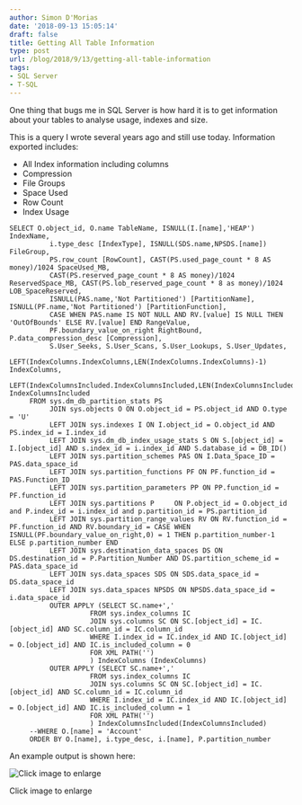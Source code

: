```yaml
---
author: Simon D'Morias
date: '2018-09-13 15:05:14'
draft: false
title: Getting All Table Information
type: post
url: /blog/2018/9/13/getting-all-table-information
tags:
- SQL Server
- T-SQL
---
```


One thing that bugs me in SQL Server is how hard it is to get information about your tables to analyse usage, indexes and size.

This is a query I wrote several years ago and still use today. Information exported includes:  

* All Index information including columns  
* Compression  
* File Groups  
* Space Used  
* Row Count  
* Index Usage
    
```
SELECT O.object_id, O.name TableName, ISNULL(I.[name],'HEAP') IndexName,   
          i.type_desc [IndexType], ISNULL(SDS.name,NPSDS.[name]) FileGroup,  
          PS.row_count [RowCount], CAST(PS.used_page_count * 8 AS money)/1024 SpaceUsed_MB,   
          CAST(PS.reserved_page_count * 8 AS money)/1024 ReservedSpace_MB, CAST(PS.lob_reserved_page_count * 8 as money)/1024 LOB_SpaceReserved,  
          ISNULL(PAS.name,'Not Partitioned') [PartitionName], ISNULL(PF.name,'Not Partitioned') [PartitionFunction],   
          CASE WHEN PAS.name IS NOT NULL AND RV.[value] IS NULL THEN 'OutOfBounds' ELSE RV.[value] END RangeValue,  
          PF.boundary_value_on_right RightBound, P.data_compression_desc [Compression],  
          S.User_Seeks, S.User_Scans, S.User_Lookups, S.User_Updates,   
          LEFT(IndexColumns.IndexColumns,LEN(IndexColumns.IndexColumns)-1) IndexColumns,  
          LEFT(IndexColumnsIncluded.IndexColumnsIncluded,LEN(IndexColumnsIncluded.IndexColumnsIncluded)-1) IndexColumnsIncluded  
     FROM sys.dm_db_partition_stats PS  
          JOIN sys.objects O ON O.object_id = PS.object_id AND O.type = 'U'  
          LEFT JOIN sys.indexes I ON I.object_id = O.object_id AND PS.index_id = I.index_id  
          LEFT JOIN sys.dm_db_index_usage_stats S ON S.[object_id] = I.[object_id] AND s.index_id = i.index_id AND S.database_id = DB_ID()  
          LEFT JOIN sys.partition_schemes PAS ON I.Data_Space_ID = PAS.data_space_id  
          LEFT JOIN sys.partition_functions PF ON PF.function_id = PAS.Function_ID  
          LEFT JOIN sys.partition_parameters PP ON PP.function_id = PF.function_id  
          LEFT JOIN sys.partitions P     ON P.object_id = O.object_id and P.index_id = i.index_id and p.partition_id = PS.partition_id  
          LEFT JOIN sys.partition_range_values RV ON RV.function_id = PF.function_id AND RV.boundary_id = CASE WHEN ISNULL(PF.boundary_value_on_right,0) = 1 THEN p.partition_number-1 ELSE p.partition_number END  
          LEFT JOIN sys.destination_data_spaces DS ON DS.destination_id = P.Partition_Number AND DS.partition_scheme_id = PAS.data_space_id  
          LEFT JOIN sys.data_spaces SDS ON SDS.data_space_id = DS.data_space_id  
          LEFT JOIN sys.data_spaces NPSDS ON NPSDS.data_space_id = i.data_space_id  
          OUTER APPLY (SELECT SC.name+','  
                    FROM sys.index_columns IC   
                    JOIN sys.columns SC ON SC.[object_id] = IC.[object_id] AND SC.column_id = IC.column_id  
                    WHERE I.index_id = IC.index_id AND IC.[object_id] = O.[object_id] AND IC.is_included_column = 0  
                    FOR XML PATH('')  
                    ) IndexColumns (IndexColumns)  
          OUTER APPLY (SELECT SC.name+','  
                    FROM sys.index_columns IC   
                    JOIN sys.columns SC ON SC.[object_id] = IC.[object_id] AND SC.column_id = IC.column_id  
                    WHERE I.index_id = IC.index_id AND IC.[object_id] = O.[object_id] AND IC.is_included_column = 1  
                    FOR XML PATH('')  
                    ) IndexColumnsIncluded(IndexColumnsIncluded)  
     --WHERE O.[name] = 'Account'  
     ORDER BY O.[name], i.type_desc, i.[name], P.partition_number  
```

An example output is shown here:

















  

    
  
    



      

      
        
          
        
        

        
          
            
          


            


             
![Click image to enlarge](/images/TableInfoOutput.png)

            


          


        
          
        

        
          
          
            

Click image to enlarge


          
        
      
        
      

    
